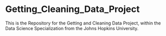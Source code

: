 # Getting_Cleaning_Data_Project
This is the Repository for the Getting and Cleaning Data Project, within the Data Science Specialization from the Johns Hopkins University.
